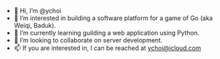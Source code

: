 - 👋 Hi, I’m @ychoi
- 👀 I’m interested in building a software platform for a game of Go (aka Weiqi, Baduk).
- 🌱 I’m currently learning guilding a web application using Python.
- 💞️ I’m looking to collaborate on server development.
- 📫 If you are interested in, I can be reached at ychoi@icloud.com 

<!---
ychoi/ychoi is a ✨ special ✨ repository because its `README.md` (this file) appears on your GitHub profile.
You can click the Preview link to take a look at your changes.
--->

